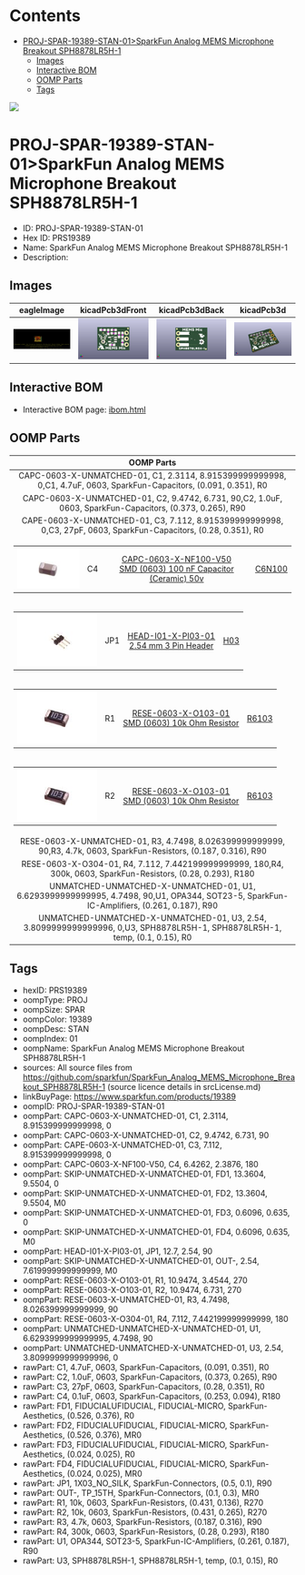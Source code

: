 



Contents
========

* [PROJ-SPAR-19389-STAN-01>SparkFun Analog MEMS Microphone Breakout SPH8878LR5H-1](#proj-spar-19389-stan-01sparkfun-analog-mems-microphone-breakout-sph8878lr5h-1)
	* [Images](#images)
	* [Interactive BOM](#interactive-bom)
	* [OOMP Parts](#oomp-parts)
	* [Tags](#tags)
  
![][im]
# PROJ-SPAR-19389-STAN-01>SparkFun Analog MEMS Microphone Breakout SPH8878LR5H-1

- ID: PROJ-SPAR-19389-STAN-01
- Hex ID: PRS19389
- Name: SparkFun Analog MEMS Microphone Breakout SPH8878LR5H-1
- Description: 

## Images
  
  

|eagleImage|kicadPcb3dFront|kicadPcb3dBack|kicadPcb3d|
| :---: | :---: | :---: | :---: |
|[![eagleImage](eagleImage_140.png)](eagleImage_600.png)|[![kicadPcb3dFront](kicadPcb3dFront_140.png)](kicadPcb3dFront_600.png)|[![kicadPcb3dBack](kicadPcb3dBack_140.png)](kicadPcb3dBack_600.png)|[![kicadPcb3d](kicadPcb3d_140.png)](kicadPcb3d_600.png)|

## Interactive BOM

- Interactive BOM page: [ibom.html](kicad/bom/ibom.html)

## OOMP Parts
  

|OOMP Parts|
| :---: |
|CAPC-0603-X-UNMATCHED-01, C1, 2.3114, 8.915399999999998, 0,C1, 4.7uF, 0603, SparkFun-Capacitors, (0.091, 0.351), R0|
|CAPC-0603-X-UNMATCHED-01, C2, 9.4742, 6.731, 90,C2, 1.0uF, 0603, SparkFun-Capacitors, (0.373, 0.265), R90|
|CAPE-0603-X-UNMATCHED-01, C3, 7.112, 8.915399999999998, 0,C3, 27pF, 0603, SparkFun-Capacitors, (0.28, 0.351), R0|
|<table><tr><td>![CAPC-0603-X-NF100-V50](https://raw.githubusercontent.com/oomlout/oomlout_OOMP_parts/main/CAPC-0603-X-NF100-V50/image_140.jpg)</td><td> C4</td><td>[CAPC-0603-X-NF100-V50<br>SMD (0603) 100 nF Capacitor (Ceramic) 50v](https://github.com/oomlout/oomlout_OOMP_parts/tree/main/CAPC-0603-X-NF100-V50/)</td><td>[C6N100](https://github.com/oomlout/oomlout_OOMP_parts/tree/main/CAPC-0603-X-NF100-V50/)</td></tr></table>|
|<table><tr><td>![HEAD-I01-X-PI03-01](https://raw.githubusercontent.com/oomlout/oomlout_OOMP_parts/main/HEAD-I01-X-PI03-01/image_140.jpg)</td><td> JP1</td><td>[HEAD-I01-X-PI03-01<br>2.54 mm 3 Pin Header](https://github.com/oomlout/oomlout_OOMP_parts/tree/main/HEAD-I01-X-PI03-01/)</td><td>[H03](https://github.com/oomlout/oomlout_OOMP_parts/tree/main/HEAD-I01-X-PI03-01/)</td></tr></table>|
|<table><tr><td>![RESE-0603-X-O103-01](https://raw.githubusercontent.com/oomlout/oomlout_OOMP_parts/main/RESE-0603-X-O103-01/image_140.jpg)</td><td> R1</td><td>[RESE-0603-X-O103-01<br>SMD (0603) 10k Ohm Resistor](https://github.com/oomlout/oomlout_OOMP_parts/tree/main/RESE-0603-X-O103-01/)</td><td>[R6103](https://github.com/oomlout/oomlout_OOMP_parts/tree/main/RESE-0603-X-O103-01/)</td></tr></table>|
|<table><tr><td>![RESE-0603-X-O103-01](https://raw.githubusercontent.com/oomlout/oomlout_OOMP_parts/main/RESE-0603-X-O103-01/image_140.jpg)</td><td> R2</td><td>[RESE-0603-X-O103-01<br>SMD (0603) 10k Ohm Resistor](https://github.com/oomlout/oomlout_OOMP_parts/tree/main/RESE-0603-X-O103-01/)</td><td>[R6103](https://github.com/oomlout/oomlout_OOMP_parts/tree/main/RESE-0603-X-O103-01/)</td></tr></table>|
|RESE-0603-X-UNMATCHED-01, R3, 4.7498, 8.026399999999999, 90,R3, 4.7k, 0603, SparkFun-Resistors, (0.187, 0.316), R90|
|RESE-0603-X-O304-01, R4, 7.112, 7.442199999999999, 180,R4, 300k, 0603, SparkFun-Resistors, (0.28, 0.293), R180|
|UNMATCHED-UNMATCHED-X-UNMATCHED-01, U1, 6.6293999999999995, 4.7498, 90,U1, OPA344, SOT23-5, SparkFun-IC-Amplifiers, (0.261, 0.187), R90|
|UNMATCHED-UNMATCHED-X-UNMATCHED-01, U3, 2.54, 3.8099999999999996, 0,U3, SPH8878LR5H-1, SPH8878LR5H-1, temp, (0.1, 0.15), R0|

## Tags

- hexID: PRS19389
- oompType: PROJ
- oompSize: SPAR
- oompColor: 19389
- oompDesc: STAN
- oompIndex: 01
- oompName: SparkFun Analog MEMS Microphone Breakout SPH8878LR5H-1
- sources: All source files from https://github.com/sparkfun/SparkFun_Analog_MEMS_Microphone_Breakout_SPH8878LR5H-1 (source licence details in srcLicense.md)
- linkBuyPage: https://www.sparkfun.com/products/19389
- oompID: PROJ-SPAR-19389-STAN-01
- oompPart: CAPC-0603-X-UNMATCHED-01, C1, 2.3114, 8.915399999999998, 0
- oompPart: CAPC-0603-X-UNMATCHED-01, C2, 9.4742, 6.731, 90
- oompPart: CAPE-0603-X-UNMATCHED-01, C3, 7.112, 8.915399999999998, 0
- oompPart: CAPC-0603-X-NF100-V50, C4, 6.4262, 2.3876, 180
- oompPart: SKIP-UNMATCHED-X-UNMATCHED-01, FD1, 13.3604, 9.5504, 0
- oompPart: SKIP-UNMATCHED-X-UNMATCHED-01, FD2, 13.3604, 9.5504, M0
- oompPart: SKIP-UNMATCHED-X-UNMATCHED-01, FD3, 0.6096, 0.635, 0
- oompPart: SKIP-UNMATCHED-X-UNMATCHED-01, FD4, 0.6096, 0.635, M0
- oompPart: HEAD-I01-X-PI03-01, JP1, 12.7, 2.54, 90
- oompPart: SKIP-UNMATCHED-X-UNMATCHED-01, OUT-, 2.54, 7.619999999999999, M0
- oompPart: RESE-0603-X-O103-01, R1, 10.9474, 3.4544, 270
- oompPart: RESE-0603-X-O103-01, R2, 10.9474, 6.731, 270
- oompPart: RESE-0603-X-UNMATCHED-01, R3, 4.7498, 8.026399999999999, 90
- oompPart: RESE-0603-X-O304-01, R4, 7.112, 7.442199999999999, 180
- oompPart: UNMATCHED-UNMATCHED-X-UNMATCHED-01, U1, 6.6293999999999995, 4.7498, 90
- oompPart: UNMATCHED-UNMATCHED-X-UNMATCHED-01, U3, 2.54, 3.8099999999999996, 0
- rawPart: C1, 4.7uF, 0603, SparkFun-Capacitors, (0.091, 0.351), R0
- rawPart: C2, 1.0uF, 0603, SparkFun-Capacitors, (0.373, 0.265), R90
- rawPart: C3, 27pF, 0603, SparkFun-Capacitors, (0.28, 0.351), R0
- rawPart: C4, 0.1uF, 0603, SparkFun-Capacitors, (0.253, 0.094), R180
- rawPart: FD1, FIDUCIALUFIDUCIAL, FIDUCIAL-MICRO, SparkFun-Aesthetics, (0.526, 0.376), R0
- rawPart: FD2, FIDUCIALUFIDUCIAL, FIDUCIAL-MICRO, SparkFun-Aesthetics, (0.526, 0.376), MR0
- rawPart: FD3, FIDUCIALUFIDUCIAL, FIDUCIAL-MICRO, SparkFun-Aesthetics, (0.024, 0.025), R0
- rawPart: FD4, FIDUCIALUFIDUCIAL, FIDUCIAL-MICRO, SparkFun-Aesthetics, (0.024, 0.025), MR0
- rawPart: JP1, 1X03_NO_SILK, SparkFun-Connectors, (0.5, 0.1), R90
- rawPart: OUT-, TP_15TH, SparkFun-Connectors, (0.1, 0.3), MR0
- rawPart: R1, 10k, 0603, SparkFun-Resistors, (0.431, 0.136), R270
- rawPart: R2, 10k, 0603, SparkFun-Resistors, (0.431, 0.265), R270
- rawPart: R3, 4.7k, 0603, SparkFun-Resistors, (0.187, 0.316), R90
- rawPart: R4, 300k, 0603, SparkFun-Resistors, (0.28, 0.293), R180
- rawPart: U1, OPA344, SOT23-5, SparkFun-IC-Amplifiers, (0.261, 0.187), R90
- rawPart: U3, SPH8878LR5H-1, SPH8878LR5H-1, temp, (0.1, 0.15), R0



[im]: kicadPcb3d_450.png
